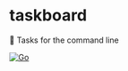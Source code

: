 # taskboard
📑 Tasks for the command line

[![Go](https://github.com/thealamu/taskboard/actions/workflows/go.yml/badge.svg?branch=main)](https://github.com/thealamu/taskboard/actions/workflows/go.yml)